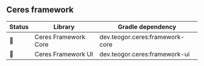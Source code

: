 ## Ceres framework

| Status | Library | Gradle dependency |
| ------ | ------- | ----------------- |
| 🧪 | Ceres Framework Core | dev.teogor.ceres:framework-core |
| 🧪 | Ceres Framework UI | dev.teogor.ceres:framework-ui |

